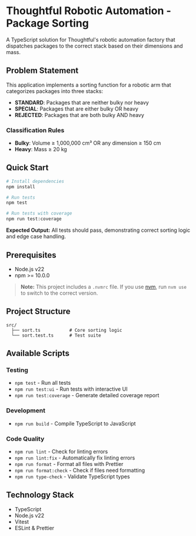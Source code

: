 # Thoughtful Robotic Automation - Package Sorting

A TypeScript solution for Thoughtful's robotic automation factory that dispatches packages to the correct stack based on their dimensions and mass.

## Problem Statement

This application implements a sorting function for a robotic arm that categorizes packages into three stacks:

- **STANDARD**: Packages that are neither bulky nor heavy
- **SPECIAL**: Packages that are either bulky OR heavy
- **REJECTED**: Packages that are both bulky AND heavy

### Classification Rules

- **Bulky**: Volume ≥ 1,000,000 cm³ OR any dimension ≥ 150 cm
- **Heavy**: Mass ≥ 20 kg

## Quick Start

```bash
# Install dependencies
npm install

# Run tests
npm test

# Run tests with coverage
npm run test:coverage
```

**Expected Output:** All tests should pass, demonstrating correct sorting logic and edge case handling.

## Prerequisites

- Node.js v22
- npm >= 10.0.0

> **Note:** This project includes a `.nvmrc` file. If you use [nvm](https://github.com/nvm-sh/nvm), run `nvm use` to switch to the correct version.

## Project Structure

```
src/
  ├── sort.ts           # Core sorting logic
  └── sort.test.ts      # Test suite
```

## Available Scripts

### Testing

- `npm test` - Run all tests
- `npm run test:ui` - Run tests with interactive UI
- `npm run test:coverage` - Generate detailed coverage report

### Development

- `npm run build` - Compile TypeScript to JavaScript

### Code Quality

- `npm run lint` - Check for linting errors
- `npm run lint:fix` - Automatically fix linting errors
- `npm run format` - Format all files with Prettier
- `npm run format:check` - Check if files need formatting
- `npm run type-check` - Validate TypeScript types

## Technology Stack

- TypeScript
- Node.js v22
- Vitest
- ESLint & Prettier

